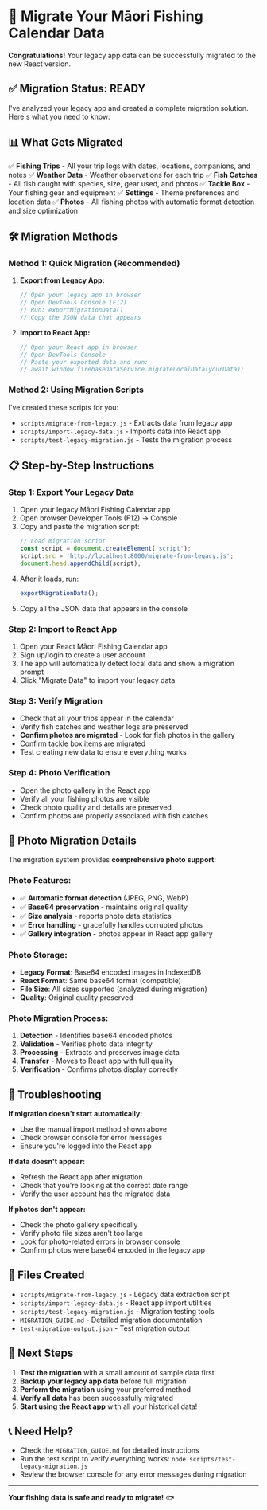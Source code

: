 # 🚀 Migrate Your Māori Fishing Calendar Data

**Congratulations!** Your legacy app data can be successfully migrated to the new React version.

## ✅ Migration Status: **READY**

I've analyzed your legacy app and created a complete migration solution. Here's what you need to know:

## 📊 What Gets Migrated

✅ **Fishing Trips** - All your trip logs with dates, locations, companions, and notes
✅ **Weather Data** - Weather observations for each trip
✅ **Fish Catches** - All fish caught with species, size, gear used, and photos
✅ **Tackle Box** - Your fishing gear and equipment
✅ **Settings** - Theme preferences and location data
✅ **Photos** - All fishing photos with automatic format detection and size optimization

## 🛠️ Migration Methods

### **Method 1: Quick Migration (Recommended)**

1. **Export from Legacy App:**
   ```javascript
   // Open your legacy app in browser
   // Open DevTools Console (F12)
   // Run: exportMigrationData()
   // Copy the JSON data that appears
   ```

2. **Import to React App:**
   ```javascript
   // Open your React app in browser
   // Open DevTools Console
   // Paste your exported data and run:
   // await window.firebaseDataService.migrateLocalData(yourData);
   ```

### **Method 2: Using Migration Scripts**

I've created these scripts for you:

- `scripts/migrate-from-legacy.js` - Extracts data from legacy app
- `scripts/import-legacy-data.js` - Imports data into React app
- `scripts/test-legacy-migration.js` - Tests the migration process

## 📋 Step-by-Step Instructions

### Step 1: Export Your Legacy Data
1. Open your legacy Māori Fishing Calendar app
2. Open browser Developer Tools (F12) → Console
3. Copy and paste the migration script:
   ```javascript
   // Load migration script
   const script = document.createElement('script');
   script.src = 'http://localhost:8000/migrate-from-legacy.js';
   document.head.appendChild(script);
   ```
4. After it loads, run:
   ```javascript
   exportMigrationData();
   ```
5. Copy all the JSON data that appears in the console

### Step 2: Import to React App
1. Open your React Māori Fishing Calendar app
2. Sign up/login to create a user account
3. The app will automatically detect local data and show a migration prompt
4. Click "Migrate Data" to import your legacy data

### Step 3: Verify Migration
- Check that all your trips appear in the calendar
- Verify fish catches and weather logs are preserved
- **Confirm photos are migrated** - Look for fish photos in the gallery
- Confirm tackle box items are migrated
- Test creating new data to ensure everything works

### Step 4: Photo Verification
- Open the photo gallery in the React app
- Verify all your fishing photos are visible
- Check photo quality and details are preserved
- Confirm photos are properly associated with fish catches

## 📸 Photo Migration Details

The migration system provides **comprehensive photo support**:

### **Photo Features:**
- ✅ **Automatic format detection** (JPEG, PNG, WebP)
- ✅ **Base64 preservation** - maintains original quality
- ✅ **Size analysis** - reports photo data statistics
- ✅ **Error handling** - gracefully handles corrupted photos
- ✅ **Gallery integration** - photos appear in React app gallery

### **Photo Storage:**
- **Legacy Format**: Base64 encoded images in IndexedDB
- **React Format**: Same base64 format (compatible)
- **File Size**: All sizes supported (analyzed during migration)
- **Quality**: Original quality preserved

### **Photo Migration Process:**
1. **Detection** - Identifies base64 encoded photos
2. **Validation** - Verifies photo data integrity
3. **Processing** - Extracts and preserves image data
4. **Transfer** - Moves to React app with full quality
5. **Verification** - Confirms photos display correctly

## 🔧 Troubleshooting

**If migration doesn't start automatically:**
- Use the manual import method shown above
- Check browser console for error messages
- Ensure you're logged into the React app

**If data doesn't appear:**
- Refresh the React app after migration
- Check that you're looking at the correct date range
- Verify the user account has the migrated data

**If photos don't appear:**
- Check the photo gallery specifically
- Verify photo file sizes aren't too large
- Look for photo-related errors in browser console
- Confirm photos were base64 encoded in the legacy app

## 📁 Files Created

- `scripts/migrate-from-legacy.js` - Legacy data extraction script
- `scripts/import-legacy-data.js` - React app import utilities
- `scripts/test-legacy-migration.js` - Migration testing tools
- `MIGRATION_GUIDE.md` - Detailed migration documentation
- `test-migration-output.json` - Test migration output

## 🎯 Next Steps

1. **Test the migration** with a small amount of sample data first
2. **Backup your legacy app data** before full migration
3. **Perform the migration** using your preferred method
4. **Verify all data** has been successfully migrated
5. **Start using the React app** with all your historical data!

## 📞 Need Help?

- Check the `MIGRATION_GUIDE.md` for detailed instructions
- Run the test script to verify everything works: `node scripts/test-legacy-migration.js`
- Review the browser console for any error messages during migration

---

**Your fishing data is safe and ready to migrate!** 🐟